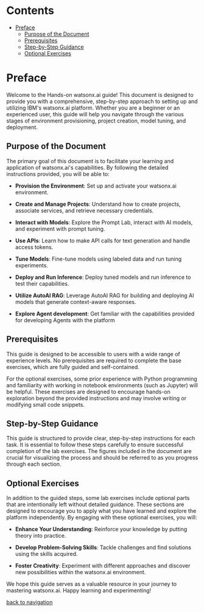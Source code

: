 # Contents

* [Preface](#preface)
  * [Purpose of the Document](#purpose-of-the-document)
  * [Prerequisites](#prerequisites)
  * [Step-by-Step Guidance](#step-by-step-guidance)
  * [Optional Exercises](#optional-exercises)

# Preface

Welcome to the Hands-on watsonx.ai guide! This document is designed to
provide you with a comprehensive, step-by-step approach to setting up
and utilizing IBM's watsonx.ai platform. Whether you are a beginner or
an experienced user, this guide will help you navigate through the
various stages of environment provisioning, project creation, model
tuning, and deployment.

## Purpose of the Document

The primary goal of this document is to facilitate your learning and
application of watsonx.ai's capabilities. By following the detailed
instructions provided, you will be able to:

- **Provision the Environment**: Set up and activate your watsonx.ai
  environment.

- **Create and Manage Projects**: Understand how to create projects,
  associate services, and retrieve necessary credentials.

- **Interact with Models**: Explore the Prompt Lab, interact with AI
  models, and experiment with prompt tuning.

- **Use APIs**: Learn how to make API calls for text generation and
  handle access tokens.

- **Tune Models**: Fine-tune models using labeled data and run tuning
  experiments.

- **Deploy and Run Inference**: Deploy tuned models and run inference to
  test their capabilities.

- **Utilize AutoAI RAG**: Leverage AutoAI RAG for building and deploying
  AI models that generate context-aware responses.

- **Explore Agent development**: Get familiar with the capabilities
  provided for developing Agents with the platform

## Prerequisites

This guide is designed to be accessible to users with a wide range of
experience levels. No prerequisites are required to complete the base
exercises, which are fully guided and self-contained.

For the optional exercises, some prior experience with Python
programming and familiarity with working in notebook environments (such
as Jupyter) will be helpful. These exercises are designed to encourage
hands-on exploration beyond the provided instructions and may involve
writing or modifying small code snippets.

## Step-by-Step Guidance

This guide is structured to provide clear, step-by-step instructions for
each task. It is essential to follow these steps carefully to ensure
successful completion of the lab exercises. The figures included in the
document are crucial for visualizing the process and should be referred
to as you progress through each section.

## Optional Exercises

In addition to the guided steps, some lab exercises include optional
parts that are intentionally left without detailed guidance. These
sections are designed to encourage you to apply what you have learned
and explore the platform independently. By engaging with these optional
exercises, you will:

- **Enhance Your Understanding**: Reinforce your knowledge by putting
  theory into practice.

- **Develop Problem-Solving Skills**: Tackle challenges and find
  solutions using the skills acquired.

- **Foster Creativity**: Experiment with different approaches and
  discover new possibilities within the watsonx.ai environment.

We hope this guide serves as a valuable resource in your journey to
mastering watsonx.ai. Happy learning and experimenting!

[back to navigation](./)